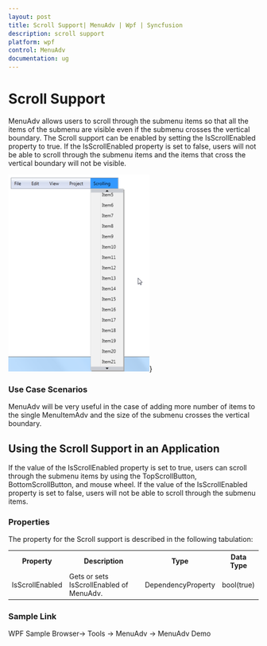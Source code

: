 ```yaml
---
layout: post
title: Scroll Support| MenuAdv | Wpf | Syncfusion
description: scroll support
platform: wpf
control: MenuAdv
documentation: ug
---
```


# Scroll Support

MenuAdv allows users to scroll through the submenu items so that all the items of the submenu are visible even if the submenu crosses the vertical boundary. The Scroll support can be enabled by setting the IsScrollEnabled property to true. If the IsScrollEnabled property is set to false, users will not be able to scroll through the submenu items and the items that cross the vertical boundary will not be visible.

![](Scroll-Support_images/Scroll-Support_img1.png)}



### Use Case Scenarios

MenuAdv will be very useful in the case of adding more number of items to the single MenuItemAdv and the size of the submenu crosses the vertical boundary.

## Using the Scroll Support in an Application

If the value of the IsScrollEnabled property is set to true, users can scroll through the submenu items by using the TopScrollButton, BottomScrollButton, and  mouse wheel. If the value of the IsScrollEnabled property is set to false, users will not be able to scroll through the submenu items.

### Properties

The property for the Scroll support is described in the following tabulation:



<table>
<tr>
<th>
Property </th><th>
Description </th><th>
Type </th><th>
Data Type </th></tr>
<tr>
<td>
IsScrollEnabled</td><td>
Gets or sets IsScrollEnabled of MenuAdv.</td><td>
DependencyProperty</td><td>
bool(true)</td></tr>
</table>


### Sample Link

WPF Sample Browser-> Tools -> MenuAdv -> MenuAdv Demo

